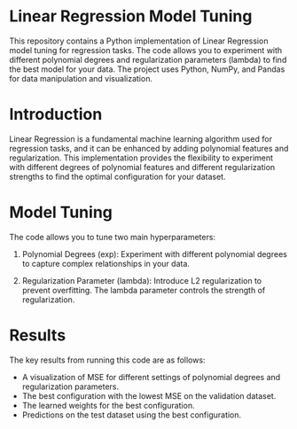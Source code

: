 # Linear Regression Model Tuning
This repository contains a Python implementation of Linear Regression model tuning for regression tasks. The code allows you to experiment with different polynomial degrees and regularization parameters (lambda) to find the best model for your data. The project uses Python, NumPy, and Pandas for data manipulation and visualization.
# Introduction
Linear Regression is a fundamental machine learning algorithm used for regression tasks, and it can be enhanced by adding polynomial features and regularization. This implementation provides the flexibility to experiment with different degrees of polynomial features and different regularization strengths to find the optimal configuration for your dataset.
# Model Tuning
The code allows you to tune two main hyperparameters:

1. Polynomial Degrees (exp): Experiment with different polynomial degrees to capture complex relationships in your data.

2. Regularization Parameter (lambda): Introduce L2 regularization to prevent overfitting. The lambda parameter controls the strength of regularization.

# Results
The key results from running this code are as follows:

* A visualization of MSE for different settings of polynomial degrees and regularization parameters.
* The best configuration with the lowest MSE on the validation dataset.
* The learned weights for the best configuration.
* Predictions on the test dataset using the best configuration.
